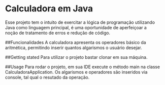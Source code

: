 # Calculadora em Java
Esse projeto tem o intuito de exercitar a lógica de programação utilizando Java como linguagem principal, é uma oportunidade de aperfeiçoar a noção de tratamento de erros e redução de código.

##Funcionalidades
A calculadora apresenta os operadores básico da aritmética, permitindo inserir quantos algarismos o usuário desejar.

##Getting stated
Para utilizar o projeto bastar clonar em sua máquina.

##Usage
Para rodar o projeto, em sua IDE execute o método main na classe CalculadoraApplication. Os algarismos e operadores são inseridos via console, tal qual o resutado da operação.